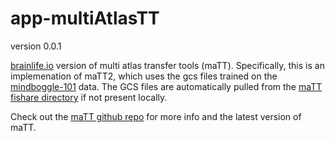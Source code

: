 # app-multiAtlasTT

version 0.0.1

[brainlife.io](https://brainlife.io/) version of multi atlas transfer tools (maTT). Specifically, this is an implemenation of maTT2, which uses the gcs files trained on the [mindboggle-101](http://www.mindboggle.info/data.html) data. The GCS files are automatically pulled from the [maTT fishare directory](https://figshare.com/articles/multiAtlasTT_data/5998583/1) if not present locally. 

Check out the [maTT github repo](https://github.com/faskowit/multiAtlasTT) for more info and the latest version of maTT.  
